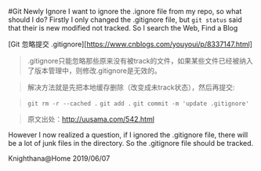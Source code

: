 #Git Newly Ignore
 I want to ignore the .ignore file from my repo, so what should I do?
 Firstly I only changed the .gitignore file, but `git status` said that their is new modified not tracked.
 So I search the Web, Find a Blog

 [Git 忽略提交 .gitignore][https://www.cnblogs.com/youyoui/p/8337147.html]


> .gitignore只能忽略那些原来没有被track的文件，如果某些文件已经被纳入了版本管理中，则修改.gitignore是无效的。

> 解决方法就是先把本地缓存删除（改变成未track状态），然后再提交:

> `git rm -r --cached .`
> `git add .`
> `git commit -m 'update .gitignore'`

> 原文出处：http://uusama.com/542.html

 However I now realized a question, if I ignored the .gitignore file, there will be a lot of junk files in the directory. So the .gitignore file should be tracked.

 Knighthana@Home
 2019/06/07
